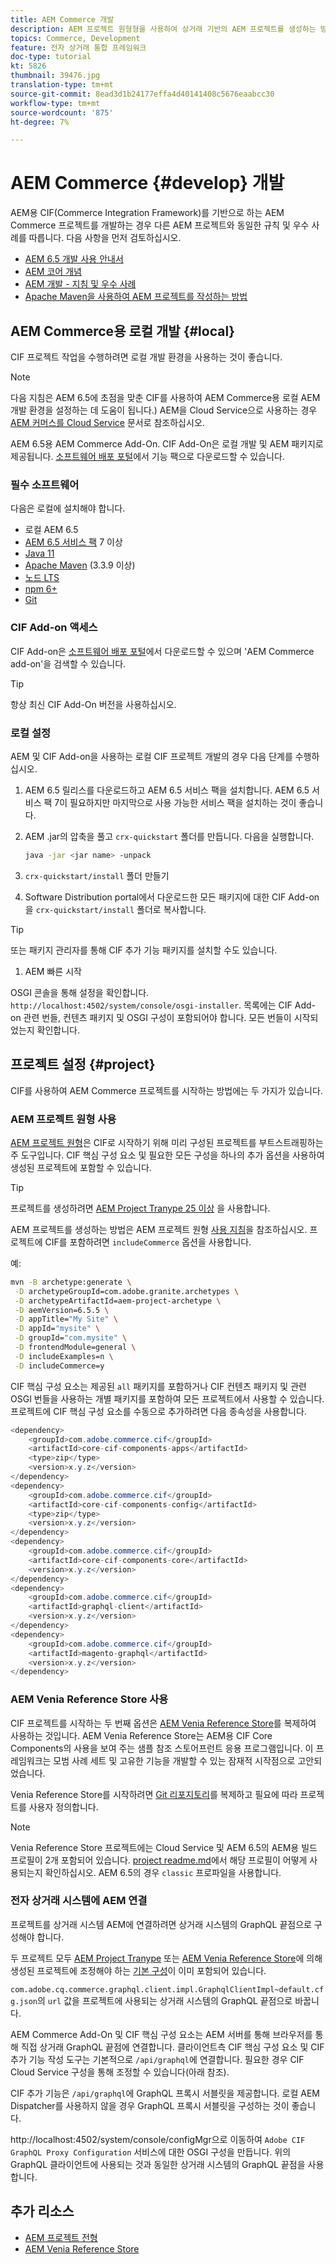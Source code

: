 ```yaml
---
title: AEM Commerce 개발
description: AEM 프로젝트 원형형을 사용하여 상거래 기반의 AEM 프로젝트를 생성하는 방법을 살펴볼 수 있습니다. 로컬 개발 환경에 프로젝트를 빌드하고 배포하는 방법을 알아봅니다.
topics: Commerce, Development
feature: 전자 상거래 통합 프레임워크
doc-type: tutorial
kt: 5826
thumbnail: 39476.jpg
translation-type: tm+mt
source-git-commit: 8ead3d1b24177effa4d40141408c5676eaabcc30
workflow-type: tm+mt
source-wordcount: '875'
ht-degree: 7%

---
```



# AEM Commerce {#develop} 개발

AEM용 CIF(Commerce Integration Framework)를 기반으로 하는 AEM Commerce 프로젝트를 개발하는 경우 다른 AEM 프로젝트와 동일한 규칙 및 우수 사례를 따릅니다. 다음 사항을 먼저 검토하십시오.

- [AEM 6.5 개발 사용 안내서](/help/sites-developing/home.md)
- [AEM 코어 개념](/help/sites-developing/the-basics.md)
- [AEM 개발 - 지침 및 우수 사례](/help/sites-developing/dev-guidelines-bestpractices.md)
- [Apache Maven을 사용하여 AEM 프로젝트를 작성하는 방법](/help/sites-developing/ht-projects-maven.md)

## AEM Commerce용 로컬 개발 {#local}

CIF 프로젝트 작업을 수행하려면 로컬 개발 환경을 사용하는 것이 좋습니다.

>[!NOTE]
>
>다음 지침은 AEM 6.5에 초점을 맞춘 CIF를 사용하여 AEM Commerce용 로컬 AEM 개발 환경을 설정하는 데 도움이 됩니다.) AEM을 Cloud Service으로 사용하는 경우 [AEM 커머스를 Cloud Service](https://experienceleague.adobe.com/docs/experience-manager-cloud-service/commerce/home.html) 문서로 참조하십시오.

AEM 6.5용 AEM Commerce Add-On. CIF Add-On은 로컬 개발 및 AEM 패키지로 제공됩니다. [소프트웨어 배포 포털](https://experience.adobe.com/#/downloads/content/software-distribution/en/aem.html)에서 기능 팩으로 다운로드할 수 있습니다.

### 필수 소프트웨어

다음은 로컬에 설치해야 합니다.

- 로컬 AEM 6.5
- [AEM 6.5 서비스 팩](https://experience.adobe.com/#/downloads/content/software-distribution/en/aem.html) 7 이상
- [Java 11](https://downloads.experiencecloud.adobe.com/content/software-distribution/en/general.html)
- [Apache Maven](https://maven.apache.org/) (3.3.9 이상)
- [노드 LTS](https://nodejs.org/en/)
- [npm 6+](https://www.npmjs.com/)
- [Git](https://git-scm.com/)

### CIF Add-on 액세스

CIF Add-on은 [소프트웨어 배포 포털](https://experience.adobe.com/#/downloads/content/software-distribution/en/aem.html)에서 다운로드할 수 있으며 &#39;AEM Commerce add-on&#39;을 검색할 수 있습니다.

>[!TIP]
>
>항상 최신 CIF Add-On 버전을 사용하십시오.

### 로컬 설정

AEM 및 CIF Add-on을 사용하는 로컬 CIF 프로젝트 개발의 경우 다음 단계를 수행하십시오.

1. AEM 6.5 릴리스를 다운로드하고 AEM 6.5 서비스 팩을 설치합니다. AEM 6.5 서비스 팩 7이 필요하지만 마지막으로 사용 가능한 서비스 팩을 설치하는 것이 좋습니다.

1. AEM .jar의 압축을 풀고 `crx-quickstart` 폴더를 만듭니다. 다음을 실행합니다.

   ```bash
   java -jar <jar name> -unpack
   ```

1. `crx-quickstart/install` 폴더 만들기

1. Software Distribution portal에서 다운로드한 모든 패키지에 대한 CIF Add-on을 `crx-quickstart/install` 폴더로 복사합니다.

>[!TIP]
>
>또는 패키지 관리자를 통해 CIF 추가 기능 패키지를 설치할 수도 있습니다.

1. AEM 빠른 시작

OSGI 콘솔을 통해 설정을 확인합니다. `http://localhost:4502/system/console/osgi-installer`. 목록에는 CIF Add-on 관련 번들, 컨텐츠 패키지 및 OSGI 구성이 포함되어야 합니다. 모든 번들이 시작되었는지 확인합니다.

## 프로젝트 설정 {#project}

CIF를 사용하여 AEM Commerce 프로젝트를 시작하는 방법에는 두 가지가 있습니다.

### AEM 프로젝트 원형 사용

[AEM 프로젝트 원형](https://github.com/adobe/aem-project-archetype)은 CIF로 시작하기 위해 미리 구성된 프로젝트를 부트스트래핑하는 주 도구입니다. CIF 핵심 구성 요소 및 필요한 모든 구성을 하나의 추가 옵션을 사용하여 생성된 프로젝트에 포함할 수 있습니다.

>[!TIP]
>
>프로젝트를 생성하려면 [AEM Project Tranype 25 이상](https://github.com/adobe/aem-project-archetype/releases) 을 사용합니다.

AEM 프로젝트를 생성하는 방법은 AEM 프로젝트 원형 [사용 지침](https://github.com/adobe/aem-project-archetype#usage)을 참조하십시오. 프로젝트에 CIF를 포함하려면 `includeCommerce` 옵션을 사용합니다.

예:

```bash
mvn -B archetype:generate \
 -D archetypeGroupId=com.adobe.granite.archetypes \
 -D archetypeArtifactId=aem-project-archetype \
 -D aemVersion=6.5.5 \
 -D appTitle="My Site" \
 -D appId="mysite" \
 -D groupId="com.mysite" \
 -D frontendModule=general \
 -D includeExamples=n \
 -D includeCommerce=y
```

CIF 핵심 구성 요소는 제공된 `all` 패키지를 포함하거나 CIF 컨텐츠 패키지 및 관련 OSGI 번들을 사용하는 개별 패키지를 포함하여 모든 프로젝트에서 사용할 수 있습니다. 프로젝트에 CIF 핵심 구성 요소를 수동으로 추가하려면 다음 종속성을 사용합니다.

```java
<dependency>
    <groupId>com.adobe.commerce.cif</groupId>
    <artifactId>core-cif-components-apps</artifactId>
    <type>zip</type>
    <version>x.y.z</version>
</dependency>
<dependency>
    <groupId>com.adobe.commerce.cif</groupId>
    <artifactId>core-cif-components-config</artifactId>
    <type>zip</type>
    <version>x.y.z</version>
</dependency>
<dependency>
    <groupId>com.adobe.commerce.cif</groupId>
    <artifactId>core-cif-components-core</artifactId>
    <version>x.y.z</version>
</dependency>
<dependency>
    <groupId>com.adobe.commerce.cif</groupId>
    <artifactId>graphql-client</artifactId>
    <version>x.y.z</version>
</dependency>
<dependency>
    <groupId>com.adobe.commerce.cif</groupId>
    <artifactId>magento-graphql</artifactId>
    <version>x.y.z</version>
</dependency>
```

### AEM Venia Reference Store 사용

CIF 프로젝트를 시작하는 두 번째 옵션은 [AEM Venia Reference Store](https://github.com/adobe/aem-cif-guides-venia)를 복제하여 사용하는 것입니다. AEM Venia Reference Store는 AEM용 CIF Core Components의 사용을 보여 주는 샘플 참조 스토어프런트 응용 프로그램입니다. 이 프레임워크는 모범 사례 세트 및 고유한 기능을 개발할 수 있는 잠재적 시작점으로 고안되었습니다.

Venia Reference Store를 시작하려면 [Git 리포지토리](https://github.com/adobe/aem-cif-guides-venia)를 복제하고 필요에 따라 프로젝트를 사용자 정의합니다.

>[!NOTE]
>
>Venia Reference Store 프로젝트에는 Cloud Service 및 AEM 6.5의 AEM용 빌드 프로필이 2개 포함되어 있습니다. [project readme.md](https://github.com/adobe/aem-cif-guides-venia/blob/main/README.md)에서 해당 프로필이 어떻게 사용되는지 확인하십시오. AEM 6.5의 경우 `classic` 프로파일을 사용합니다.

### 전자 상거래 시스템에 AEM 연결

프로젝트를 상거래 시스템 AEM에 연결하려면 상거래 시스템의 GraphQL 끝점으로 구성해야 합니다.

두 프로젝트 모두 [AEM Project Tranype](https://github.com/adobe/aem-project-archetype) 또는 [AEM Venia Reference Store](https://github.com/adobe/aem-cif-guides-venia)에 의해 생성된 프로젝트에 조정해야 하는 [기본 구성](https://github.com/adobe/aem-cif-guides-venia/blob/main/ui.config/src/main/content/jcr_root/apps/venia/osgiconfig/config/com.adobe.cq.commerce.graphql.client.impl.GraphqlClientImpl~default.cfg.json)이 이미 포함되어 있습니다.

`com.adobe.cq.commerce.graphql.client.impl.GraphqlClientImpl~default.cfg.json`의 `url` 값을 프로젝트에 사용되는 상거래 시스템의 GraphQL 끝점으로 바꿉니다.

AEM Commerce Add-On 및 CIF 핵심 구성 요소는 AEM 서버를 통해 브라우저를 통해 직접 상거래 GraphQL 끝점에 연결합니다. 클라이언트측 CIF 핵심 구성 요소 및 CIF 추가 기능 작성 도구는 기본적으로 `/api/graphql`에 연결합니다. 필요한 경우 CIF Cloud Service 구성을 통해 조정할 수 있습니다(아래 참조).

CIF 추가 기능은 `/api/graphql`에 GraphQL 프록시 서블릿을 제공합니다. 로컬 AEM Dispatcher를 사용하지 않을 경우 GraphQL 프록시 서블릿을 구성하는 것이 좋습니다.

http://localhost:4502/system/console/configMgr으로 이동하여 `Adobe CIF GraphQL Proxy Configuration` 서비스에 대한 OSGI 구성을 만듭니다. 위의 GraphQL 클라이언트에 사용되는 것과 동일한 상거래 시스템의 GraphQL 끝점을 사용합니다.

## 추가 리소스

- [AEM 프로젝트 전형](https://github.com/adobe/aem-project-archetype)
- [AEM Venia Reference Store](https://github.com/adobe/aem-cif-guides-venia)
